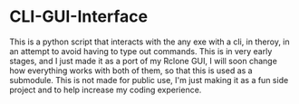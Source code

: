 # CLI-GUI-Interface
This is a python script that interacts with the any exe with a cli, in theroy, in an attempt to avoid having to type out commands. This is in very early stages, and I just made it as a port of my Rclone GUI, I will soon change how everything works with both of them, so that this is used as a submodule. This is not made for public use, I'm just making it as a fun side project and to help increase my coding experience. 

